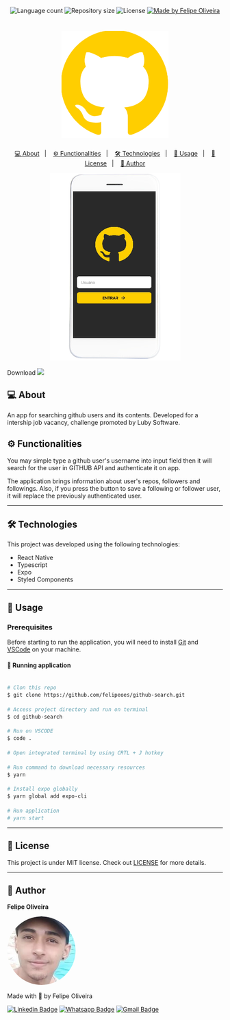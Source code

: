 <p align="center">
  <img alt="Language count" src="https://img.shields.io/github/languages/count/felipeoes/github-search?color=FFCE00&style=for-the-badge">

  <img alt="Repository size" src="https://img.shields.io/github/repo-size/felipeoes/github-search?color=FFCE00&style=for-the-badge">

   <img alt="License" src="https://img.shields.io/badge/license-MIT-FFCE00?style=for-the-badge">

  <a href="https://www.linkedin.com/in/felipeoes" target="_blank">
    <img alt="Made by Felipe Oliveira" src="https://img.shields.io/badge/MADE%20BY-FELIPE%20OLIVEIRA-FFCE00?style=for-the-badge">
  </a>

</p>
<h1 align="center">
    <img alt="dev.logo" title="github-search" src=".github/github-logo.png" width="250px" />
</h1>

<p align="center">
  <a href="#-about">💻 About</a>&nbsp;&nbsp;&nbsp;|&nbsp;&nbsp;&nbsp;
  <a href="#-%EF%B8%8F-functionalities">⚙️ Functionalities</a>&nbsp;&nbsp;&nbsp;|&nbsp;&nbsp;&nbsp;
  <a href="#-technologies">🛠 Technologies</a>&nbsp;&nbsp;&nbsp;|&nbsp;&nbsp;&nbsp;
  <a href="#-usage">🚀 Usage</a>&nbsp;&nbsp;&nbsp;|&nbsp;&nbsp;&nbsp;
  <a href="#memo-license">📝 License</a>&nbsp;&nbsp;&nbsp;|&nbsp;&nbsp;&nbsp;
  <a href="#-author">👦 Author</a>
</p>

<p align="center">
  <img alt="githubSearch" src=".github/github-app.png">
</p>

Download [<img src="https://cdn2.iconfinder.com/data/icons/miscellaneous-6-solid/128/demo_exhibition_demonstration-512.png" width="45"/>](https://exp-shell-app-assets.s3.us-west-1.amazonaws.com/android/%40felipeoes/github-search-df48694c515f46d098d715bc29eb8c26-signed.apk)


## 💻 About

An app for searching github users and its contents. Developed for a intership job vacancy, challenge promoted by Luby Software.

## [](https://github.com/felipeoes/github-search#-%EF%B8%8F-functionalities) ⚙️ Functionalities

You may simple type a github user's username into input field then it will search for the user in GITHUB API and authenticate it on app.

The application brings information about user's repos, followers and followings. Also, if you press the button to save a following or follower user, it will replace the  previously authenticated user.

---

## 🛠 Technologies

This project was developed using the following technologies:

- React Native
- Typescript
- Expo
- Styled Components

---

## 🚀 Usage

### Prerequisites

Before starting to run the application, you will need to install [Git](https://git-scm.com) and [VSCode](https://code.visualstudio.com/) on your machine.

#### 🧭 Running application

```bash

# Clon this repo
$ git clone https://github.com/felipeoes/github-search.git

# Access project directory and run on terminal
$ cd github-search

# Run on VSCODE
$ code .

# Open integrated terminal by using CRTL + J hotkey

# Run command to download necessary resources
$ yarn

# Install expo globally
$ yarn global add expo-cli

# Run application
# yarn start
```
---

## :memo: License

This project is under MIT license. Check out [LICENSE](LICENSE) for more details.

---

## 👦 Author
 <p><b>Felipe Oliveira</b></p>
 <img style="border-radius: 100%;" src=".github/profile.png" width="160px;" alt="Felipe Oliveira "/>
 <br />
 

Made with :yellow_heart: by Felipe Oliveira
 
[![Linkedin Badge](https://img.shields.io/badge/-LinkedIn-blue?style=for-the-badge&logo=Linkedin&logoColor=white&link=https://www.linkedin.com/in/felipeoes)](https://www.linkedin.com/in/felipeoes)
[![Whatsapp Badge](https://img.shields.io/badge/-Whatsapp-4CA143?style=for-the-badge&labelColor=4CA143&logo=whatsapp&logoColor=white&link=https://api.whatsapp.com/send?phone=5511987106320&text=Oi,Felipe)](https://api.whatsapp.com/send?phone=5511952422536&text=Oi,Felipe)
[![Gmail Badge](https://img.shields.io/badge/-Gmail-c14438?style=for-the-badge&logo=Gmail&logoColor=white&link=mailto:felipeoes@usp.br)](mailto:felipeoes@usp.br)
